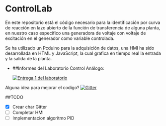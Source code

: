 # ControlLab

En este repositorio está el código necesario para la identificación por curva de reacción en lazo abierto de la función de transferencia de alguna planta, en nuestro caso específico una generadora de voltaje con voltaje de excitación en el generador como variable controlada.

Se ha utilizado un Pcduino para la adquisición de datos, una HMI ha sido desarrollada en HTML y JavaScript, la cual grafica en tiempo real la entrada y la salida de la planta.

- ##Informes del Laboratorio Control Análogo:

  [![Entrega 1 del laboratorio](https://img.shields.io/badge/Entrega_1-PDF-red.svg)](https://github.com/leyenda/ControlLab/blob/master/Entregas/Entrega1.pdf)

Alguna idea para mejorar el codigo?
[![Gitter](https://badges.gitter.im/Join%20Chat.svg)](https://gitter.im/leyenda/ControlLab?utm_source=badge&utm_medium=badge&utm_campaign=pr-badge&utm_content=body_badge)

##TODO
- [x] Crear char Gitter
- [ ] Completar HMI
- [ ] Implementacion algoritmo PID

